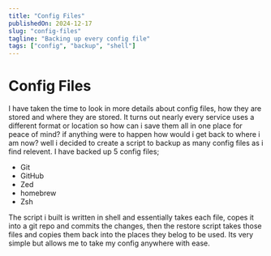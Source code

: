```yaml
---
title: "Config Files"
publishedOn: 2024-12-17
slug: "config-files"
tagline: "Backing up every config file"
tags: ["config", "backup", "shell"]
---
```


# Config Files

I have taken the time to look in more details about config files, how they are stored and where they are stored. It turns out nearly every service uses a different format or location so how can i save them all in one place for peace of mind? if anything were to happen how would i get back to where i am now? well i decided to create a script to backup as many config files as i find relevent. I have backed up 5 config files;

- Git
- GitHub
- Zed
- homebrew
- Zsh

The script i built is written in shell and essentially takes each file, copes it into a git repo and commits the changes, then the restore script takes those files and copies them back into the places they belog to be used. Its very simple but allows me to take my config anywhere with ease.
